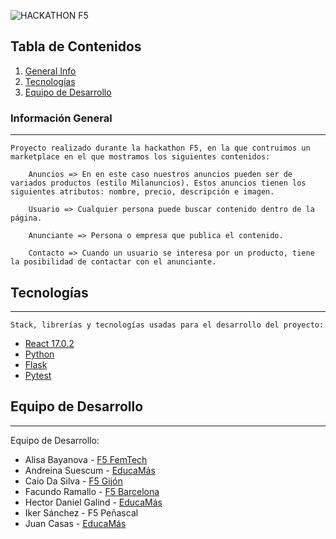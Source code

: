 
![HACKATHON F5](https://i.imgur.com/bM9mBhm.png)
## Tabla de Contenidos
1. [General Info](#información-general)
2. [Tecnologías](#tecnologías)
3. [Equipo de Desarrollo](#equipo-de-desarrollo)
### Información General
***
    Proyecto realizado durante la hackathon F5, en la que contruimos un marketplace en el que mostramos los siguientes contenidos:

        Anuncios => En en este caso nuestros anuncios pueden ser de variados productos (estilo Milanuncios). Estos anuncios tienen los siguientes atributos: nombre, precio, descripción e imagen.

        Usuario => Cualquier persona puede buscar contenido dentro de la página.

        Anunciante => Persona o empresa que publica el contenido.

        Contacto => Cuando un usuario se interesa por un producto, tiene la posibilidad de contactar con el anunciante.

## Tecnologías
***
    Stack, librerías y tecnologías usadas para el desarrollo del proyecto:
* [React 17.0.2](https://reactjs.org) 
* [Python](https://python.org)
* [Flask](https://flask.palletsprojects.com)
* [Pytest](https://docs.pytest.org)



## Equipo de Desarrollo
***
Equipo de Desarrollo:
* Alisa Bayanova - [F5 FemTech](https://factoriaf5.org/bcn-femtech) 
* Andreina Suescum - [EducaMás](https://educamas.com.co)   
* Caio Da Silva - [F5 Gijón](https://factoriaf5.org/)
* Facundo Ramallo - [F5 Barcelona](https://factoriaf5.org/)
* Hector Daniel Galind - [EducaMás](https://educamas.com.co)
* Iker Sánchez - F5 Peñascal 
* Juan Casas - [EducaMás](https://educamas.com.co)